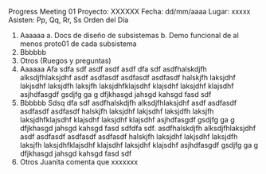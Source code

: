 Progress Meeting 01
Proyecto: XXXXXX
Fecha: dd/mm/aaaa Lugar: xxxxx
Asisten: Pp, Qq, Rr, Ss
Orden del Día
1. Aaaaaa
a. Docs de diseño de subsistemas
b. Demo funcional de al menos proto01 de cada subsistema
2. Bbbbbb
3. Otros (Ruegos y preguntas)
1. Aaaaaa
Afa sdfa sdf asdf asdf asdf dfa sdf asdfhalskdjfh alksdjfhlaksjdhf asdf asdfasdf asdfasdf
asdfasdf halskjfh laksjdhf lakjsdhf laksjdfh laksjfh laksjdhfklajsdhf klajsdhf laksjdhf klajsdhf
asjhdfasgdf gsdjfg ga g dfjkhasgd jahsgd kahsgd fasd sdf
2. Bbbbbb
Sdsq dfa sdf asdfhalskdjfh alksdjfhlaksjdhf asdf asdfasdf asdfasdf asdfasdf halskjfh laksjdhf
lakjsdhf laksjdfh laksjfh laksjdhfklajsdhf klajsdhf laksjdhf klajsdhf asjhdfasgdf gsdjfg ga g
dfjkhasgd jahsgd kahsgd fasd sdfdfa sdf.
asdfhalskdjfh alksdjfhlaksjdhf asdf asdfasdf asdfasdf asdfasdf halskjfh laksjdhf lakjsdhf
laksjdfh laksjfh laksjdhfklajsdhf klajsdhf laksjdhf klajsdhf asjhdfasgdf gsdjfg ga g dfjkhasgd
jahsgd kahsgd fasd sdf
3. Otros
Juanita comenta que xxxxxxx
